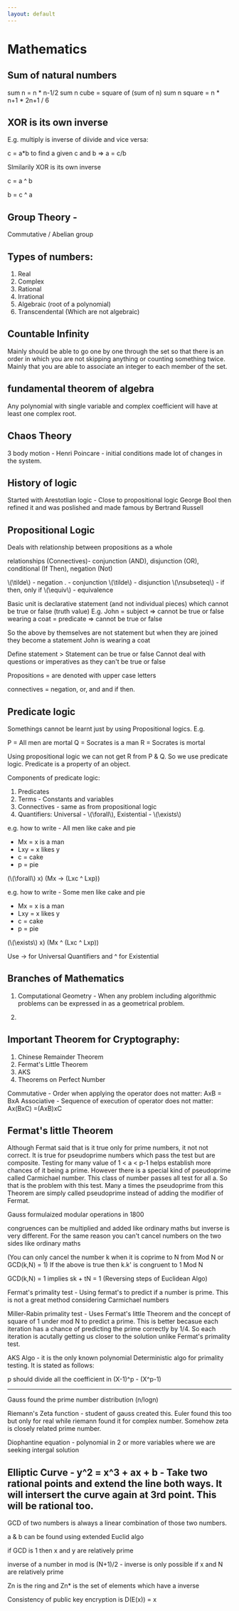 ```yaml
---
layout: default
---
```

# Mathematics

## Sum of natural numbers
sum n = n * n-1/2
sum n cube = square of (sum of n)
sum n square = n * n+1 * 2n+1 / 6

## XOR is its own inverse

E.g. multiply is inverse of diivide and vice versa:

c = a*b
to find a given c and b => a = c/b

SImilarily XOR is its own inverse

c = a ^ b

b = c ^ a

## Group Theory -
Commutative / Abelian group

## Types of numbers:

1. Real
2. Complex
3. Rational
4. Irrational
5. Algebraic (root of a polynomial)
6. Transcendental (Which are not algebraic)

## Countable Infinity
Mainly should be able to go one by one through the set so that there is an order in which you are not skipping anything or counting something twice. Mainly that you are able to associate an integer to each member of the set.

## fundamental theorem of algebra
Any polynomial with single variable and complex coefficient will have at least one complex root.

## Chaos Theory
3 body motion - Henri Poincare - initial conditions made lot of changes in the system.

## History of logic

Started with Arestotlian logic - Close to propositional logic
George Bool then refined it and was poslished and made famous by Bertrand Russell


## Propositional Logic

Deals with relationship between propositions as a whole

relationships (Connectives)- conjunction (AND), disjunction (OR), conditional (If Then), negation (Not)

\\(\tilde\\) - negation
. - conjunction
\\(\tilde\\) - disjunction
\\(\nsubseteq\\) - if then, only if
\\(\equiv\\) - equivalence


Basic unit is declarative statement (and not individual pieces) which cannot be true or false (truth value)
E.g.
John = subject => cannot be true or false
wearing a coat = predicate => cannot be true or false

So the above by themselves are not statement but when they are joined they become a statement
John is wearing a coat

Define statement > Statement can be true or false
Cannot deal with questions or imperatives as they can't be true or false

Propositions = are denoted with upper case letters

connectives = negation, or, and and if then.

## Predicate logic

Somethings cannot be learnt just by using Propositional logics. E.g.

P = All men are mortal
Q = Socrates is a man
R = Socrates is mortal

Using propositional logic we can not get R from P & Q. So we use predicate logic. Predicate is a property of an object.

Components of predicate logic:

1. Predicates
2. Terms - Constants and variables
3. Connectives - same as from propositional logic
4. Quantifiers: Universal - \\(\forall\\), Existential - \\(\exists\\)

e.g. how to write - All men like cake and pie

- Mx = x is a man
- Lxy = x likes y
- c = cake
- p = pie

(\\(\forall\\) x) (Mx -> (Lxc ^ Lxp))

e.g. how to write - Some men like cake and pie

- Mx = x is a man
- Lxy = x likes y
- c = cake
- p = pie

(\\(\exists\\) x) (Mx ^ (Lxc ^ Lxp))

Use -> for Universal Quantifiers and ^ for Existential

## Branches of Mathematics

1. Computational Geometry - When any problem including algorithmic problems can be expressed in as a geometrical problem.

2.

## Important Theorem for Cryptography:

1. Chinese Remainder Theorem
2. Fermat's Little Theorem
3. AKS
4. Theorems on Perfect Number

Commutative - Order when applying the operator does not matter: AxB = BxA
Associative - Sequence of execution of operator does not matter: Ax(BxC) =(AxB)xC


Fermat's little Theorem
-----------------------
Although Fermat said that is it true only for prime numbers, it not not correct. It is true for pseudoprime numbers which pass the test but are composite.
Testing for many value of 1 < a < p-1 helps establish more chances of it being a prime. However there is a special kind of pseudoprime called Carmichael number. This class of number passes all test for all a. So that is the problem with this test. Many a times the pseudoprime from this Theorem are simply called pseudoprime instead of adding the modifier of Fermat.

Gauss formulaized modular operations in 1800

congruences can be multiplied and added like ordinary maths but inverse is very different. For the same reason you can't cancel numbers on the two sides like ordinary maths

(You can only cancel the number k when it is coprime to N from Mod N or GCD(k,N) = 1)
If the above is true then k.k' is congruent to 1 Mod N

GCD(k,N) = 1 implies sk + tN = 1 (Reversing steps of Euclidean Algo)

Fermat's primality test - Using fermat's to predict if a number is prime. This is not a great method considering Carmichael numbers

Miller-Rabin primality test - Uses Fermat's little Theorem and the concept of square of 1 under mod N to predict a prime. This is better becasue each iteration has a chance of predicting the prime correctly by 1/4. So each iteration is acutally getting us closer to the solution unlike Fermat's primality test.

AKS Algo - it is the only known polynomial Deterministic algo for primality testing. It is stated as follows:

p should divide all the coefficient in  (X-1)^p - (X^p-1)

---
Gauss found the prime number distribution (n/logn)

Riemann's Zeta function - student of gauss created this. Euler found this too but only for real while riemann found it for complex number. Somehow zeta is closely related prime number.

Diophantine equation - polynomial in 2 or more variables where we are seeking intergal solution

Elliptic Curve - y^2 = x^3 + ax + b - Take two rational points and extend the line both ways. It will intersert the curve again at 3rd point. This will be rational too.
---------

GCD of two numbers is always a linear combination of those two numbers.

a & b can be found using extended Euclid algo

if GCD is 1 then x and y are relatively prime

inverse of a number in mod is (N+1)/2 - inverse is only possible if x and N are relatively prime

Zn is the ring and Zn* is the set of elements which have a inverse

Consistency of public key encryption is D(E(x)) = x
